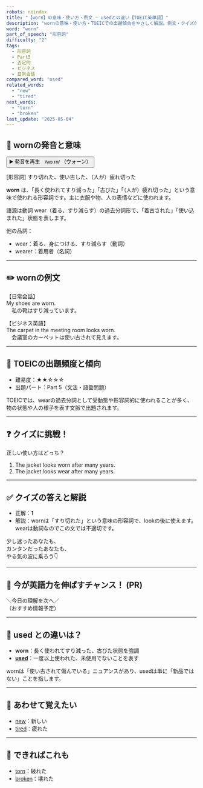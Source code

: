 ```yaml
---
robots: noindex
title: "【worn】の意味・使い方・例文 ― usedとの違い【TOEIC英単語】"
description: "wornの意味・使い方・TOEICでの出題傾向をやさしく解説。例文・クイズ付きでusedとの違いもわかりやすく学べます。"
word: "worn"
part_of_speech: "形容詞"
difficulty: "2"
tags:
  - 形容詞
  - Part5
  - 否定的
  - ビジネス
  - 日常会話
compared_word: "used"
related_words:
  - "new"
  - "tired"
next_words:
  - "torn"
  - "broken"
last_update: "2025-05-04"
---
```


## 🔰 wornの発音と意味

<button class="play-audio" onclick="playTTS('worn')">
  <span class="play-audio-main">
    ▶️ 発音を再生　/wɔːrn/
  </span>
  <span class="play-audio-sub">
    （ウォーン）
  </span>
</button>

[形容詞] すり切れた、使い古した、（人が）疲れ切った

**worn** は、「長く使われてすり減った」「古びた」「（人が）疲れ切った」という意味で使われる形容詞です。主に衣服や物、人の表情などに使われます。

語源は動詞 wear（着る、すり減らす）の過去分詞形で、「着古された」「使い込まれた」状態を表します。

他の品詞：  
- wear：着る、身につける、すり減らす（動詞）
- wearer：着用者（名詞）

---

## ✏️ wornの例文

【日常会話】  
My shoes are worn.  
　私の靴はすり減っています。

【ビジネス英語】  
The carpet in the meeting room looks worn.  
　会議室のカーペットは使い古されて見えます。

---

## 🎯 TOEICの出題頻度と傾向

- 難易度：★★☆☆☆
- 出題パート：Part 5（文法・語彙問題）

TOEICでは、wearの過去分詞として受動態や形容詞的に使われることが多く、物の状態や人の様子を表す文脈で出題されます。

---

## ❓ クイズに挑戦！

正しい使い方はどっち？

1. The jacket looks worn after many years.  
2. The jacket looks wear after many years.

---

## ✅ クイズの答えと解説

- 正解：**1**
- 解説：wornは「すり切れた」という意味の形容詞で、lookの後に使えます。wearは動詞なのでこの文では不適切です。

少し迷ったあなたも、  
カンタンだったあなたも、  
やる気の波に乗ろう👇️

---

## 🚀 今が英語力を伸ばすチャンス！ (PR)

<div class="info-center">
＼今日の理解を次へ／<br>  
（おすすめ情報予定）
</div>

---

## 🤔  used との違いは？

- **worn**：長く使われてすり減った、古びた状態を強調
- **[used](/word/used)**：一度以上使われた、未使用でないことを表す

wornは「使い古されて傷んでいる」ニュアンスがあり、usedは単に「新品ではない」ことを指します。

---

## 🧩 あわせて覚えたい

- [new](/word/new)：新しい
- [tired](/word/tired)：疲れた

---

## 📖 できればこれも

- [torn](/word/torn)：破れた
- [broken](/word/broken)：壊れた

<!-- cvid: aid37_bid45 -->
